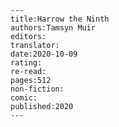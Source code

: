 
    ---
    title:Harrow the Ninth
    authors:Tamsyn Muir
    editors:
    translator:
    date:2020-10-09
    rating:
    re-read:
    pages:512
    non-fiction:
    comic:
    published:2020
    ---

    